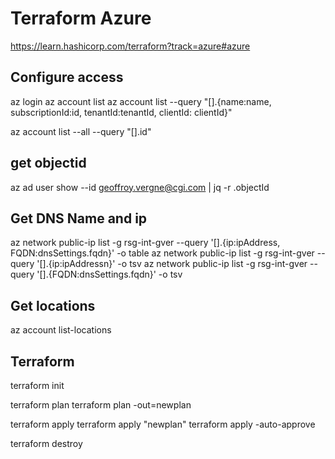 # Terraform Azure

https://learn.hashicorp.com/terraform?track=azure#azure

## Configure access

az login
az account list
az account list --query "[].{name:name, subscriptionId:id, tenantId:tenantId, clientId: clientId}"

az account list --all --query "[].id"

## get objectid

az ad user show --id geoffroy.vergne@cgi.com | jq -r .objectId


## Get DNS Name and ip

az network public-ip list -g rsg-int-gver --query '[].{ip:ipAddress, FQDN:dnsSettings.fqdn}' -o table
az network public-ip list -g rsg-int-gver --query '[].{ip:ipAddressn}' -o tsv
az network public-ip list -g rsg-int-gver --query '[].{FQDN:dnsSettings.fqdn}' -o tsv


## Get locations

az account list-locations

## Terraform

terraform init

terraform plan
terraform plan -out=newplan

terraform apply
terraform apply "newplan"
terraform apply -auto-approve 

terraform destroy
